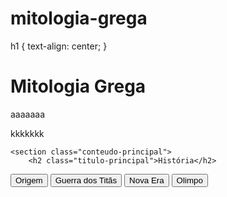 # mitologia-grega
h1 {
    text-align: center;
}
<!DOCTYPE html>
<html lang="pt-br">
<head>
    <meta charset="UTF-8">
    <meta name="viewport" content="width=device-width, initial-scale=1.0">
    <title>Mitologia Grega</title>
    <link rel="stylesheet" href="style.css">
</head>
<body>
    <h1>Mitologia Grega</h1>
    <p>aaaaaaa</p>
    <P>kkkkkkk</P>

    <section class="conteudo-principal">
        <h2 class="titulo-principal">História</h2>
<div class="botoes">
        <button class="botao">Origem</button>
        <button class="botao">Guerra dos Titãs</button>
        <button class="botao">Nova Era</button>
        <button class="botao">Olimpo</button>
 </div>
</section>
</body>
</html>
